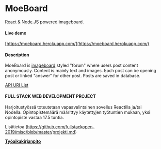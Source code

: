 # MoeBoard
React &amp; Node.JS powered imageboard. 

#### Live demo
[https://moeboard.herokuapp.com/](https://moeboard.herokuapp.com/)

#### Description
MoeBoard is [imageboard](https://en.wikipedia.org/wiki/Imageboard) styled "forum" where users post content anonymously. 
Content is mainly text and images. Each post can be opening post or linked "answer" for other post. Posts are saved in database.

[API URI List](https://github.com/Tatatofly/MoeBoard/blob/master/pathList.md)

#### FULL STACK WEB DEVELOPMENT PROJECT
Harjoitustyössä toteutetaan vapaavalintainen sovellus Reactilla ja/tai Nodella.
Opintopistemäärä määrittyy käytettyjen työtuntien mukaan, yksi opintopiste vastaa 17.5 tuntia.

Lisätietoa (https://github.com/fullstackopen-2019/misc/blob/master/projekti.md)


[**Työaikakirjanpito**](https://github.com/Tatatofly/MoeBoard/blob/master/tuntikirjanpito.md)
